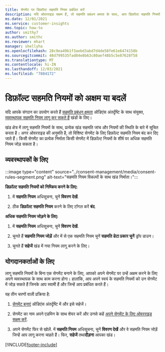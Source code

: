 ```yaml
---
title: सेगमेंट पर डिफ़ॉल्ट सहमति नियम प्रबंधित करें
description: यदि ओवरराइड सक्षम हैं, तो सहमति प्रबंधन क्षमता के साथ, आप डिफ़ॉल्ट सहमति नियमों को अक्षम या बदल सकते हैं।
ms.date: 12/01/2021
ms.service: customer-insights
mms.topic: how-to
author: smithy7
ms.author: smithc
ms.reviewer: mhart
manager: shellyha
ms.openlocfilehash: 28c9ea49b1f3aebd3abd7d4de58fe61e6474158b
ms.sourcegitcommit: 48d799535fad84e8b63c80aef48b5c5e87628f58
ms.translationtype: MT
ms.contentlocale: hi-IN
ms.lasthandoff: 12/03/2021
ms.locfileid: "7884172"
---
```

# <a name="disable-or-change-default-consent-rules"></a>डिफ़ॉल्ट सहमति नियमों को अक्षम या बदलें

यदि आपके संगठन का उपयोग करते हैं [सहमति प्रबंधन क्षमता](../consent-management/overview.md) ऑडिएंस अंतर्दृष्टि के साथ संयुक्त, [व्यवस्थापक सहमति नियम लागू कर सकते हैं](activate-consent.md) खंडों के लिए। 

खंड क्षेत्र में लागू सहमति नियमों के साथ, प्रत्येक खंड सहमति जांच और नियमों की स्थिति के बारे में सूचित करता है। अगर ओवरराइड की अनुमति है, तो विशिष्ट सेगमेंट के लिए डिफ़ॉल्ट सहमति नियम बंद कर दिए जाते हैं। किसी सेगमेंट का प्रत्येक निर्माता किसी सेगमेंट में डिफ़ॉल्ट नियमों के शीर्ष पर अधिक सहमति नियम जोड़ सकता है। 

## <a name="for-administrators"></a>व्यवस्थापकों के लिए

:::image type="content" source="../consent-management/media/consent-rules-segment.png" alt-text="सहमति नियम विकल्पों के साथ खंड निर्माता।":::

**डिफ़ॉल्ट सहमति नियमों को निष्क्रिय करने के लिए:**

1. में **सहमति नियम** अधिसूचना, चुनें **विवरण देखें**. 

1. ठीक **डिफ़ॉल्ट सहमति नियम** करने के लिए टॉगल करें **बंद**.

**अधिक सहमति नियम जोड़ने के लिए:**

1. में **सहमति नियम** अधिसूचना, चुनें **विवरण देखें**. 

1. चुनते हैं **सहमति नियम जोड़ें** और में से एक सहमति नियम चुनें **सहमति डेटा प्रकार चुनें** ड्रॉप डाउन।

1. चुनते हैं **सहेजें** खंड में नया नियम लागू करने के लिए।

## <a name="for-contributors"></a>योगदानकर्ताओं के लिए

लागू सहमति नियमों के बिना एक सेगमेंट बनाने के लिए, आपको अपने सेगमेंट पर उन्हें अक्षम करने के लिए अपने व्यवस्थापक के साथ काम करना होगा। हालांकि, आप अपने स्वयं के सहमति नियमों को उन सेगमेंट में जोड़ सकते हैं जिनके आप स्वामी हैं और जिन्हें आप प्रबंधित करते हैं।

यह तीन चरणों वाली प्रक्रिया है: 
1. [सेगमेंट बनाएं](segments.md) ऑडिएंस अंतर्दृष्टि में और इसे सहेजें। 

1. सेगमेंट का नाम अपने एडमिन के साथ शेयर करें और उनसे कहें [अपने सेगमेंट के लिए ओवरराइड सक्षम करें](activate-consent.md). 

1. अपने सेगमेंट फिर से खोलें. में **सहमति नियम** अधिसूचना, चुनें **विवरण देखें** और वे सहमति नियम जोड़ें जिन्हें आप लागू करना चाहते हैं। फिर, **सहेजें** तथा**दौड़ना** आपका खंड।



[!INCLUDE[footer-include](../includes/footer-banner.md)] 
